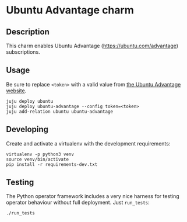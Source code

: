 # Ubuntu Advantage charm

## Description

This charm enables Ubuntu Advantage (https://ubuntu.com/advantage) subscriptions.

## Usage

Be sure to replace `<token>` with a valid value from [the Ubuntu Advantage website](https://ubuntu.com/advantage).

    juju deploy ubuntu
    juju deploy ubuntu-advantage --config token=<token>
    juju add-relation ubuntu ubuntu-advantage

## Developing

Create and activate a virtualenv with the development requirements:

    virtualenv -p python3 venv
    source venv/bin/activate
    pip install -r requirements-dev.txt

## Testing

The Python operator framework includes a very nice harness for testing
operator behaviour without full deployment. Just `run_tests`:

    ./run_tests
